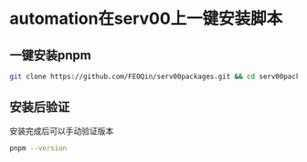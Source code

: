 # automation在serv00上一键安装脚本
## 一键安装pnpm
```bash
git clone https://github.com/FEOQin/serv00packages.git && cd serv00packages/automation && bash pnpm.sh
```
## 安装后验证
安装完成后可以手动验证版本
```bash
pnpm --version
```
